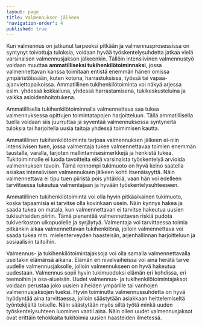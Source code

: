 ```yaml
---
layout: page
title: Valmennuksen jälkeen
"navigation-order": 4
published: true
---
```


Kun valmennus on jatkunut tarpeeksi pitkään ja valmennusprosessissa on syntynyt toivottuja tuloksia, voidaan hyvää työskentelysuhdetta jatkaa vielä varsinaisen valmennusjakson jälkeenkin. Tällöin intensiivinen valmennustyö voidaan muuttaa **ammatilliseksi tukihenkilötoiminnaksi**, jossa valmennettavan kanssa toimitaan entistä enemmän hänen omissa ympäristöissään, kuten kotona, harrastuksissa, työssä tai vapaa-ajanviettopaikoissa. Ammatillinen tukihenkilötoiminta voi näkyä arjessa esim. yhdessä kokkailuna, yhdessä harrastamisena, tukikeskusteluina ja vaikka asioidenhoitotukena.

Ammatillisella tukihenkilötoiminnalla valmennettava saa tukea valmennuksessa opittujen toimintatapojen harjoitteluun. Tällä ammatillisella tuella voidaan siis juurruttaa ja syventää valmennuksessa syntyneitä tuloksia tai harjoitella uusia taitoja yhdessä toimimisen kautta.

Ammatillinen tukihenkilötoiminta tarjoaa valmennuksen jälkeen ei-niin intensiivisen tuen, jossa valmentaja tukee valmennettavaa toimien enemmän taustalla, varalla, tarjoten mallintamisesimerkkejä ja henkistä tukea. Tukitoiminnalle ei luoda tavoitteita eikä varsinaista työskentelyä arvioida valmennuksen tavoin. Tämä rennompi tukimuoto on hyvä keino saatella asiakas intensiivisen valmennuksen jälkeen kohti itsenäisyyttä. Näin valmennettava ei tipu tuen piiristä pois yhtäkkiä, vaan hän voi edelleen tarvittaessa tukeutua valmentajaan ja hyvään työskentelysuhteeseen. 

Ammatillinen tukihenkilötoiminta voi olla hyvin pitkäaikainen tukimuoto, koska tapaamisia ei tarvitse olla kovinkaan usein. Näin kynnys hakea ja saada tukea on matala, kun valmennettavan ei tarvitse hakeutua uusien tukisuhteiden piiriin. Tämä pienentää valmennettavan riskiä pudota tukiverkoston ulkopuolelle ja syrjäytyä. Valmentaja voi tarvittaessa toimia pitkänkin aikaa valmennettavan tukihenkilönä, jolloin valmennettava voi saada tukea mm. mielenterveyden haasteisiin, arjenhallinnan harjoitteluun ja sosiaalisiin taitoihin.

Valmennus- ja tukihenkilötoimintajaksoja voi olla samalla valmennettavalla useitakin elämänsä aikana. Elämän eri nivelvaiheissa voi aina herätä tarve uudelle valmennusjaksolle, jolloin valmennukseen on hyvä hakeutua uudestaan. Valmennus sopii hyvin tukimuodoksi elämän eri kohdissa, eri teemoihin ja osa-alueisiin. Uudet valmennus- ja tukihenkilötoimintajaksot voidaan perustaa joko uusien aiheiden ympärille tai vanhojen valmennusjaksojen tueksi. Hyvin toiminutta valmennussuhdetta on hyvä hyödyntää aina tarvittaessa, jolloin säästytään asiakkaan heittelemiseltä työntekijältä toiselle. Näin säästytään myös siltä työtä minkä uuden työskentelysuhteen luominen vaatii aina. Näin ollen uudet valmennusjaksot ovat erittäin tehokkaita tukitoimia uusien haasteiden ilmetessä.